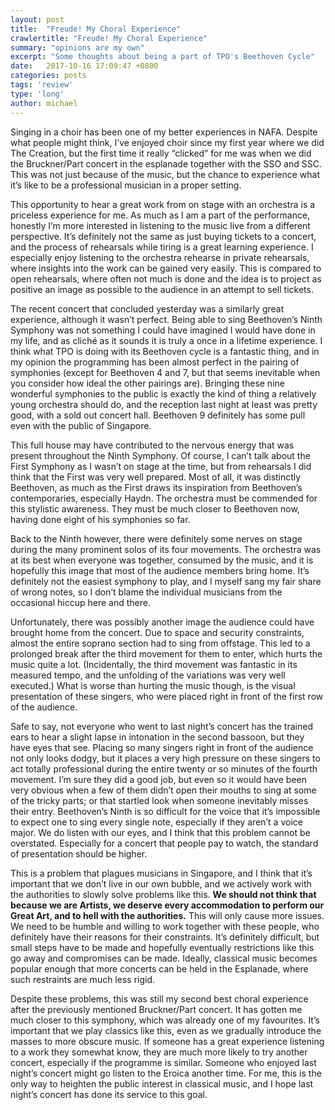 ```yaml
---
layout: post
title:  "Freude! My Choral Experience"
crawlertitle: "Freude! My Choral Experience"
summary: "opinions are my own"
excerpt: "Some thoughts about being a part of TPO's Beethoven Cycle"
date:   2017-10-16 17:09:47 +0800
categories: posts
tags: 'review'
type: 'long'
author: michael
---
```

Singing in a choir has been one of my better experiences in NAFA. Despite what people might think, I’ve enjoyed choir since my first year where we did The Creation, but the first time it really “clicked” for me was when we did the Bruckner/Part concert in the esplanade together with the SSO and SSC. This was not just because of the music, but the chance to experience what it’s like to be a professional musician in a proper setting. 

This opportunity to hear a great work from on stage with an orchestra is a priceless experience for me. As much as I am a part of the performance, honestly I’m more interested in listening to the music live from a different perspective. It’s definitely not the same as just buying tickets to a concert, and the process of rehearsals while tiring is a great learning experience. I especially enjoy listening to the orchestra rehearse in private rehearsals, where insights into the work can be gained very easily. This is compared to open rehearsals, where often not much is done and the idea is to project as positive an image as possible to the audience in an attempt to sell tickets.

The recent concert that concluded yesterday was a similarly great experience, although it wasn’t perfect. Being able to sing Beethoven’s Ninth Symphony was not something I could have imagined I would have done in my life, and as cliché as it sounds it is truly a once in a lifetime experience. I think what TPO is doing with its Beethoven cycle is a fantastic thing, and in my opinion the programming has been almost perfect in the pairing of symphonies (except for Beethoven 4 and 7, but that seems inevitable when you consider how ideal the other pairings are). Bringing these nine wonderful symphonies to the public is exactly the kind of thing a relatively young orchestra should do, and the reception last night at least was pretty good, with a sold out concert hall. Beethoven 9 definitely has some pull even with the public of Singapore.

This full house may have contributed to the nervous energy that was present throughout the Ninth Symphony. Of course, I can’t talk about the First Symphony as I wasn’t on stage at the time, but from rehearsals I did think that the First was very well prepared. Most of all, it was distinctly Beethoven, as much as the First draws its inspiration from Beethoven’s contemporaries, especially Haydn. The orchestra must be commended for this stylistic awareness. They must be much closer to Beethoven now, having done eight of his symphonies so far.

Back to the Ninth however, there were definitely some nerves on stage during the many prominent solos of its four movements. The orchestra was at its best when everyone was together, consumed by the music, and it is hopefully this image that most of the audience members bring home. It’s definitely not the easiest symphony to play, and I myself sang my fair share of wrong notes, so I don’t blame the individual musicians from the occasional hiccup here and there.

Unfortunately, there was possibly another image the audience could have brought home from the concert. Due to space and security constraints, almost the entire soprano section had to sing from offstage. This led to a prolonged break after the third movement for them to enter, which hurts the music quite a lot. (Incidentally, the third movement was fantastic in its measured tempo, and the unfolding of the variations was very well executed.) What is worse than hurting the music though, is the visual presentation of these singers, who were placed right in front of the first row of the audience.

Safe to say, not everyone who went to last night’s concert has the trained ears to hear a slight lapse in intonation in the second bassoon, but they have eyes that see. Placing so many singers right in front of the audience not only looks dodgy, but it places a very high pressure on these singers to act totally professional during the entire twenty or so minutes of the fourth movement. I’m sure they did a good job, but even so it would have been very obvious when a few of them didn’t open their mouths to sing at some of the tricky parts; or that startled look when someone inevitably misses their entry. Beethoven’s Ninth is so difficult for the voice that it’s impossible to expect one to sing every single note, especially if they aren’t a voice major. We do listen with our eyes, and I think that this problem cannot be overstated. Especially for a concert that people pay to watch, the standard of presentation should be higher.

This is a problem that plagues musicians in Singapore, and I think that it’s important that we don’t live in our own bubble, and we actively work with the authorities to slowly solve problems like this. <b>We should not think that because we are Artists, we deserve every accommodation to perform our Great Art, and to hell with the authorities.</b> This will only cause more issues. We need to be humble and willing to work together with these people, who definitely have their reasons for their constraints. It’s definitely difficult, but small steps have to be made and hopefully eventually restrictions like this go away and compromises can be made. Ideally, classical music becomes popular enough that more concerts can be held in the Esplanade, where such restraints are much less rigid.

Despite these problems, this was still my second best choral experience after the previously mentioned Bruckner/Part concert. It has gotten me much closer to this symphony, which was already one of my favourites. It’s important that we play classics like this, even as we gradually introduce the masses to more obscure music. If someone has a great experience listening to a work they somewhat know, they are much more likely to try another concert, especially if the programme is similar. Someone who enjoyed last night’s concert might go listen to the Eroica another time. For me, this is the only way to heighten the public interest in classical music, and I hope last night’s concert has done its service to this goal.

